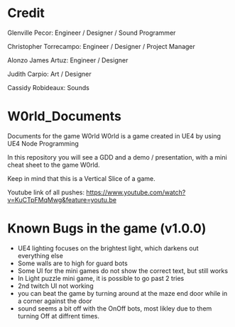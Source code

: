 # Credit
Glenville Pecor: Engineer / Designer / Sound Programmer

Christopher Torrecampo: Engineer / Designer / Project Manager

Alonzo James Artuz:  Engineer / Designer 

Judith Carpio:  Art / Designer  

Cassidy Robideaux:  Sounds 

# W0rld_Documents
Documents for the game W0rld
W0rld is a game created in UE4 by using UE4 Node Programming 

In this repository you will see a GDD and a demo / presentation, with a mini cheat sheet to the game W0rld.

Keep in mind that this is a Vertical Slice of a game. 

Youtube link of all pushes: https://www.youtube.com/watch?v=KuCTpFMqMwg&feature=youtu.be 



# Known Bugs in the game (v1.0.0)
  - UE4 lighting focuses on the brightest light, which darkens out everything else
  - Some walls are to high for guard bots
  - Some UI for the mini games do not show the correct text, but still works
  - In Light puzzle mini game, it is possible to go past 2 tries
  - 2nd twitch UI not working
  - you can beat the game by turning around at the maze end door while in a corner against the door
  - sound seems a bit off with the OnOff bots, most likley due to them turning Off at diffrent times. 
